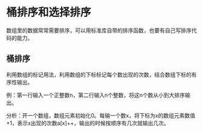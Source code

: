 # 桶排序和选择排序
数组里的数据常常需要排序，可以用标准库自带的排序函数，也要有自己写排序代码的能力。

## 桶排序
利用数组的标记用法，利用数组的下标标记每个数出现的次数，结合数组下标的有序性输出。

例：第一行输入一个正整数n，第二行输入n个整数，将这n个数从小到大排序输出。

分析：开一个数组，数组元素初始化0。每输一个数x，将下标为x的数组元素数值+1，表示x出现的次数a[x]++，输出的时候按顺序有几次就输出几次。

<!--stackedit_data:
eyJoaXN0b3J5IjpbMTY1NzA3NDI0NF19
-->